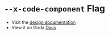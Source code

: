 # `--x-code-component` Flag

- Visit the [design documentation](../docs/--x-code-component.md)
- View it on Grida [Docs](https://grida.co/docs/flags/--x-code-component)
